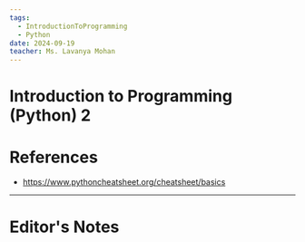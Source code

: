 ```yaml
---
tags:
  - IntroductionToProgramming
  - Python
date: 2024-09-19
teacher: Ms. Lavanya Mohan
---
```

# Introduction to Programming (Python) 2
# References
- https://www.pythoncheatsheet.org/cheatsheet/basics
----------------------------------------------------------------
# Editor's Notes